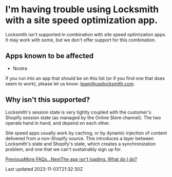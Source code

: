 # I'm having trouble using Locksmith with a site speed optimization app.

Locksmith isn't supported in combination with site speed optimization apps. It may work with some, but we don't offer support for this combination.

## Apps known to be affected

- Nostra

If you run into an app that should be on this list (or if you find one that does seem to work), please let us know: team@uselocksmith.com.

## Why isn't this supported?

Locksmith's session state is very tightly coupled with the customer's Shopify session state (as managed by the Online Store channel). The two operate hand in hand, and depend on each other.

Site speed apps usually work by caching, or by dynamic injection of content delivered from a non-Shopify source. This introduces a layer between Locksmith's state and Shopify's state, which creates a synchronization problem, and one that we can't sustainably sign up for.

[PreviousMore FAQs...](/faqs/more)[NextThe app isn't loading. What do I do?](/faqs/more/app-not-loading)

Last updated 2023-11-03T21:32:30Z
